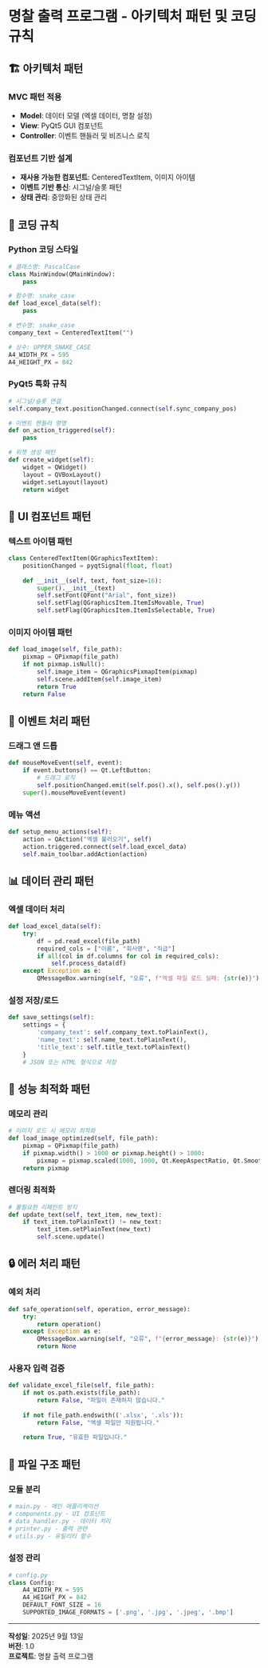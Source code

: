 # 명찰 출력 프로그램 - 아키텍처 패턴 및 코딩 규칙

## 🏗️ 아키텍처 패턴

### MVC 패턴 적용
- **Model**: 데이터 모델 (엑셀 데이터, 명찰 설정)
- **View**: PyQt5 GUI 컴포넌트
- **Controller**: 이벤트 핸들러 및 비즈니스 로직

### 컴포넌트 기반 설계
- **재사용 가능한 컴포넌트**: CenteredTextItem, 이미지 아이템
- **이벤트 기반 통신**: 시그널/슬롯 패턴
- **상태 관리**: 중앙화된 상태 관리

## 📝 코딩 규칙

### Python 코딩 스타일
```python
# 클래스명: PascalCase
class MainWindow(QMainWindow):
    pass

# 함수명: snake_case
def load_excel_data(self):
    pass

# 변수명: snake_case
company_text = CenteredTextItem("")

# 상수: UPPER_SNAKE_CASE
A4_WIDTH_PX = 595
A4_HEIGHT_PX = 842
```

### PyQt5 특화 규칙
```python
# 시그널/슬롯 연결
self.company_text.positionChanged.connect(self.sync_company_pos)

# 이벤트 핸들러 명명
def on_action_triggered(self):
    pass

# 위젯 생성 패턴
def create_widget(self):
    widget = QWidget()
    layout = QVBoxLayout()
    widget.setLayout(layout)
    return widget
```

## 🎨 UI 컴포넌트 패턴

### 텍스트 아이템 패턴
```python
class CenteredTextItem(QGraphicsTextItem):
    positionChanged = pyqtSignal(float, float)
    
    def __init__(self, text, font_size=16):
        super().__init__(text)
        self.setFont(QFont("Arial", font_size))
        self.setFlag(QGraphicsItem.ItemIsMovable, True)
        self.setFlag(QGraphicsItem.ItemIsSelectable, True)
```

### 이미지 아이템 패턴
```python
def load_image(self, file_path):
    pixmap = QPixmap(file_path)
    if not pixmap.isNull():
        self.image_item = QGraphicsPixmapItem(pixmap)
        self.scene.addItem(self.image_item)
        return True
    return False
```

## 🔄 이벤트 처리 패턴

### 드래그 앤 드롭
```python
def mouseMoveEvent(self, event):
    if event.buttons() == Qt.LeftButton:
        # 드래그 로직
        self.positionChanged.emit(self.pos().x(), self.pos().y())
    super().mouseMoveEvent(event)
```

### 메뉴 액션
```python
def setup_menu_actions(self):
    action = QAction("엑셀 불러오기", self)
    action.triggered.connect(self.load_excel_data)
    self.main_toolbar.addAction(action)
```

## 📊 데이터 관리 패턴

### 엑셀 데이터 처리
```python
def load_excel_data(self):
    try:
        df = pd.read_excel(file_path)
        required_cols = ["이름", "회사명", "직급"]
        if all(col in df.columns for col in required_cols):
            self.process_data(df)
    except Exception as e:
        QMessageBox.warning(self, "오류", f"엑셀 파일 로드 실패: {str(e)}")
```

### 설정 저장/로드
```python
def save_settings(self):
    settings = {
        'company_text': self.company_text.toPlainText(),
        'name_text': self.name_text.toPlainText(),
        'title_text': self.title_text.toPlainText()
    }
    # JSON 또는 HTML 형식으로 저장
```

## 🎯 성능 최적화 패턴

### 메모리 관리
```python
# 이미지 로드 시 메모리 최적화
def load_image_optimized(self, file_path):
    pixmap = QPixmap(file_path)
    if pixmap.width() > 1000 or pixmap.height() > 1000:
        pixmap = pixmap.scaled(1000, 1000, Qt.KeepAspectRatio, Qt.SmoothTransformation)
    return pixmap
```

### 렌더링 최적화
```python
# 불필요한 리페인트 방지
def update_text(self, text_item, new_text):
    if text_item.toPlainText() != new_text:
        text_item.setPlainText(new_text)
        self.scene.update()
```

## 🔒 에러 처리 패턴

### 예외 처리
```python
def safe_operation(self, operation, error_message):
    try:
        return operation()
    except Exception as e:
        QMessageBox.warning(self, "오류", f"{error_message}: {str(e)}")
        return None
```

### 사용자 입력 검증
```python
def validate_excel_file(self, file_path):
    if not os.path.exists(file_path):
        return False, "파일이 존재하지 않습니다."
    
    if not file_path.endswith(('.xlsx', '.xls')):
        return False, "엑셀 파일만 지원됩니다."
    
    return True, "유효한 파일입니다."
```

## 📁 파일 구조 패턴

### 모듈 분리
```python
# main.py - 메인 애플리케이션
# components.py - UI 컴포넌트
# data_handler.py - 데이터 처리
# printer.py - 출력 관련
# utils.py - 유틸리티 함수
```

### 설정 관리
```python
# config.py
class Config:
    A4_WIDTH_PX = 595
    A4_HEIGHT_PX = 842
    DEFAULT_FONT_SIZE = 16
    SUPPORTED_IMAGE_FORMATS = ['.png', '.jpg', '.jpeg', '.bmp']
```

---
**작성일**: 2025년 9월 13일  
**버전**: 1.0  
**프로젝트**: 명찰 출력 프로그램
